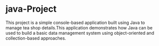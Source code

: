 # java-Project
This project is a simple console-based application built using Java to manage tea shop details.This application demonstrates how Java can be used to build a basic data management system using object-oriented and collection-based approaches.

